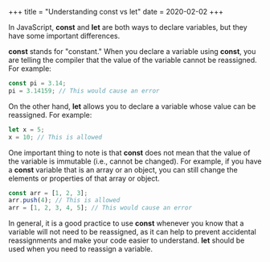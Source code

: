 +++
title = "Understanding const vs let"
date = 2020-02-02
+++

In JavaScript, **const** and **let** are both ways to declare variables, but they have some important differences.

**const** stands for "constant." When you declare a variable using **const**, you are telling the compiler that the value of the variable cannot be reassigned. For example:

```JavaScript
const pi = 3.14;
pi = 3.14159; // This would cause an error
```

On the other hand, **let** allows you to declare a variable whose value can be reassigned. For example:

```JavaScript
let x = 5;
x = 10; // This is allowed
```

One important thing to note is that **const** does not mean that the value of the variable is immutable (i.e., cannot be changed). For example, if you have a **const** variable that is an array or an object, you can still change the elements or properties of that array or object.

```JavaScript
const arr = [1, 2, 3];
arr.push(4); // This is allowed
arr = [1, 2, 3, 4, 5]; // This would cause an error
```

In general, it is a good practice to use **const** whenever you know that a variable will not need to be reassigned, as it can help to prevent accidental reassignments and make your code easier to understand. **let** should be used when you need to reassign a variable.
